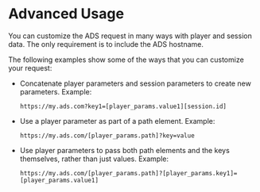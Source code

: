 # Advanced Usage<a name="variables-advanced-usage"></a>

You can customize the ADS request in many ways with player and session data\. The only requirement is to include the ADS hostname\.

The following examples show some of the ways that you can customize your request:
+ Concatenate player parameters and session parameters to create new parameters\. Example: 

  ```
  https://my.ads.com?key1=[player_params.value1][session.id]
  ```
+ Use a player parameter as part of a path element\. Example:

  ```
  https://my.ads.com/[player_params.path]?key=value
  ```
+ Use player parameters to pass both path elements and the keys themselves, rather than just values\. Example: 

  ```
  https://my.ads.com/[player_params.path]?[player_params.key1]=[player_params.value1]
  ```